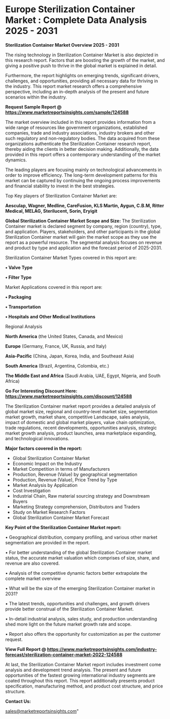 # Europe Sterilization Container Market : Complete Data Analysis 2025 - 2031

<Strong> Sterilization Container Market Overview 2025 - 2031</strong>

The rising technology in Sterilization Container Market is also depicted in this research report. Factors that are boosting the growth of the market, and giving a positive push to thrive in the global market is explained in detail.

Furthermore, the report highlights on emerging trends, significant drivers, challenges, and opportunities, providing all necessary data for thriving in the industry. This report market research offers a comprehensive perspective, including an in-depth analysis of the present and future scenarios within the industry.

<strong>Request Sample Report @ <a href=https://www.marketreportsinsights.com/sample/124588>https://www.marketreportsinsights.com/sample/124588</a></strong>

The market overview included in this report provides information from a wide range of resources like government organizations, established companies, trade and industry associations, industry brokers and other such regulatory and non-regulatory bodies. The data acquired from these organizations authenticate the Sterilization Container research report, thereby aiding the clients in better decision making. Additionally, the data provided in this report offers a contemporary understanding of the market dynamics.

The leading players are focusing mainly on technological advancements in order to improve efficiency. The long-term development patterns for this market can be captured by continuing the ongoing process improvements and financial stability to invest in the best strategies.

Top Key players of Sterilization Container Market are:

<strong>Aesculap, Wagner, Medline, CareFusion, KLS Martin, Aygun, C.B.M, Ritter Medical, MELAG, Sterilucent, Sorin, Eryigit</strong>

<strong><b>Global Sterilization Container Market Scope and Size:</b></strong>
The Sterilization Container market is declared segment by company, region (country), type, and application. Players, stakeholders, and other participants in the global Sterilization Container market will gain the market scope as they use the report as a powerful resource. The segmental analysis focuses on revenue and product by type and application and the forecast period of 2025-2031.

Sterilization Container Market Types covered in this report are:

<strong>• Valve Type

• Filter Type</strong>

Market Applications covered in this report are:

<strong>• Packaging

• Transportation

• Hospitals and Other Medical Institutions</strong> 

Regional Analysis

<strong>North America</strong> (the United States, Canada, and Mexico)

<strong>Europe</strong> (Germany, France, UK, Russia, and Italy)

<strong>Asia-Pacific</strong> (China, Japan, Korea, India, and Southeast Asia)

<strong>South America</strong> (Brazil, Argentina, Colombia, etc.)

<strong>The Middle East and Africa</strong> (Saudi Arabia, UAE, Egypt, Nigeria, and South Africa)

<strong>Go For Interesting Discount Here: <a href=https://www.marketreportsinsights.com/discount/124588>https://www.marketreportsinsights.com/discount/124588</a></strong>

The Sterilization Container market report provides a detailed analysis of global market size, regional and country-level market size, segmentation market growth, market share, competitive Landscape, sales analysis, impact of domestic and global market players, value chain optimization, trade regulations, recent developments, opportunities analysis, strategic market growth analysis, product launches, area marketplace expanding, and technological innovations.

<strong><b>Major factors covered in the report:</b></strong>
<ul>
  <li>Global Sterilization Container Market </li>
  <li>Economic Impact on the Industry</li>
  <li>Market Competition in terms of Manufacturers</li>
  <li>Production, Revenue (Value) by geographical segmentation</li>
  <li>Production, Revenue (Value), Price Trend by Type</li>
  <li>Market Analysis by Application</li>
  <li>Cost Investigation</li>
  <li>Industrial Chain, Raw material sourcing strategy and Downstream Buyers</li>
  <li>Marketing Strategy comprehension, Distributors and Traders</li>
  <li>Study on Market Research Factors</li>
  <li>Global Sterilization Container Market Forecast</li>
</ul>

<strong><b>Key Point of the Sterilization Container Market report:</b></strong>

• Geographical distribution, company profiling, and various other market segmentation are provided in the report.

• For better understanding of the global Sterilization Container market status, the accurate market valuation which comprises of size, share, and revenue are also covered.

• Analysis of the competitive dynamic factors better extrapolate the complete market overview

• What will be the size of the emerging Sterilization Container market in 2031?

• The latest trends, opportunities and challenges, and growth drivers provide better construal of the Sterilization Container Market.

• In-detail industrial analysis, sales study, and production understanding shed more light on the future market growth rate and scope.

• Report also offers the opportunity for customization as per the customer request.

<strong><b>View Full Report @ <a href=https://www.marketreportsinsights.com/industry-forecast/sterilization-container-market-2022-124588>https://www.marketreportsinsights.com/industry-forecast/sterilization-container-market-2022-124588</a></b></strong>


At last, the Sterilization Container Market report includes investment come analysis and development trend analysis. The present and future opportunities of the fastest growing international industry segments are coated throughout this report. This report additionally presents product specification, manufacturing method, and product cost structure, and price structure.

<strong>Contact Us:</strong>

sales@marketreportsinsights.com"
